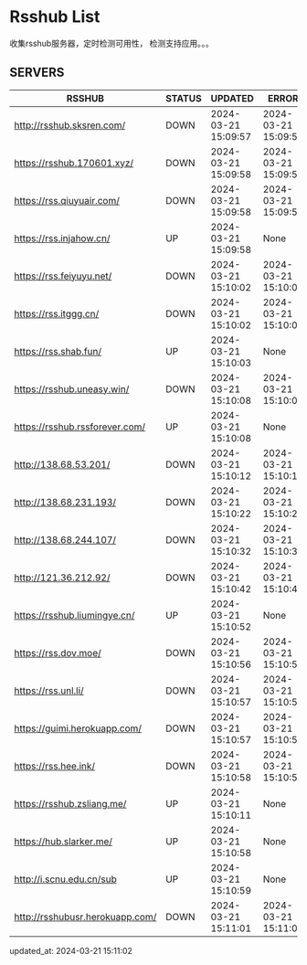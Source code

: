 # Rsshub List

收集rsshub服务器，定时检测可用性， 检测支持应用。。。


## SERVERS

|  RSSHUB   | STATUS  | UPDATED  | ERROR  | TWITTER |  
|  ----  | ----  | ----  | ----  | ---- |  
| http://rsshub.sksren.com/ | DOWN | 2024-03-21 15:09:57 | 2024-03-21 15:09:57 |  
| https://rsshub.170601.xyz/ | DOWN | 2024-03-21 15:09:58 | 2024-03-21 15:09:58 |  
| https://rss.qiuyuair.com/ | DOWN | 2024-03-21 15:09:58 | 2024-03-21 15:09:58 |  
| https://rss.injahow.cn/ | UP | 2024-03-21 15:09:58 | None ||  
| https://rss.feiyuyu.net/ | DOWN | 2024-03-21 15:10:02 | 2024-03-21 15:10:02 |  
| https://rss.itggg.cn/ | DOWN | 2024-03-21 15:10:02 | 2024-03-21 15:10:02 |  
| https://rss.shab.fun/ | UP | 2024-03-21 15:10:03 | None ||  
| https://rsshub.uneasy.win/ | DOWN | 2024-03-21 15:10:08 | 2024-03-21 15:10:08 |  
| https://rsshub.rssforever.com/ | UP | 2024-03-21 15:10:08 | None ||  
| http://138.68.53.201/ | DOWN | 2024-03-21 15:10:12 | 2024-03-21 15:10:12 |  
| http://138.68.231.193/ | DOWN | 2024-03-21 15:10:22 | 2024-03-21 15:10:22 |  
| http://138.68.244.107/ | DOWN | 2024-03-21 15:10:32 | 2024-03-21 15:10:32 |  
| http://121.36.212.92/ | DOWN | 2024-03-21 15:10:42 | 2024-03-21 15:10:42 |  
| https://rsshub.liumingye.cn/ | UP | 2024-03-21 15:10:52 | None ||  
| https://rss.dov.moe/ | DOWN | 2024-03-21 15:10:56 | 2024-03-21 15:10:56 |  
| https://rss.unl.li/ | DOWN | 2024-03-21 15:10:57 | 2024-03-21 15:10:57 |  
| https://guimi.herokuapp.com/ | DOWN | 2024-03-21 15:10:57 | 2024-03-21 15:10:57 |  
| https://rss.hee.ink/ | DOWN | 2024-03-21 15:10:58 | 2024-03-21 15:10:58 |  
| https://rsshub.zsliang.me/ | UP | 2024-03-21 15:10:11 | None |OK|  
| https://hub.slarker.me/ | UP | 2024-03-21 15:10:58 | None ||  
| http://i.scnu.edu.cn/sub | UP | 2024-03-21 15:10:59 | None ||  
| http://rsshubusr.herokuapp.com/ | DOWN | 2024-03-21 15:11:01 | 2024-03-21 15:11:01 |  
  

updated_at: 2024-03-21 15:11:02  
